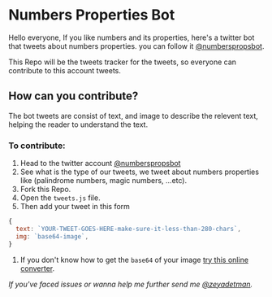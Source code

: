 # Numbers Properties Bot

Hello everyone, If you like numbers and its properties, here's a twitter bot that tweets about numbers properties. you can follow it [@numberspropsbot](https://twitter.com/numberspropsbot).

This Repo will be the tweets tracker for the tweets, so everyone can contribute to this account tweets.

## How can you contribute?

The bot tweets are consist of text, and image to describe the relevent text, helping the reader to understand the text.

### To contribute:

1. Head to the twitter account [@numberspropsbot](https://twitter.com/numberspropsbot)
1. See what is the type of our tweets, we tweet about numbers properties like (palindrome numbers, magic numbers, ...etc).
1. Fork this Repo.
1. Open the `tweets.js` file.
1. Then add your tweet in this form
```js
{
  text: `YOUR-TWEET-GOES-HERE-make-sure-it-less-than-280-chars`,
  img: `base64-image`,
}
```
1. If you don't know how to get the `base64` of your image [try this online converter](https://onlinepngtools.com/convert-png-to-base64).


*If you've faced issues or wanna help me further send me [@zeyadetman](https://twitter.com/zeyadetman).*
